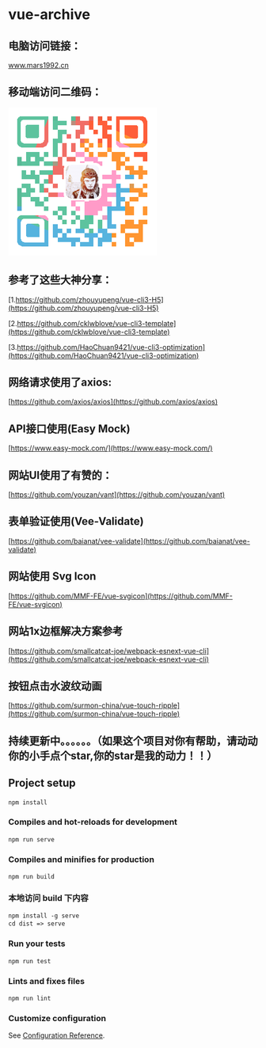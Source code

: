 # vue-archive

## 电脑访问链接：
www.mars1992.cn

## 移动端访问二维码：
![Image text](https://github.com/ChinaMars/vue-archive/raw/master/readmePic/ewm.png)

## 参考了这些大神分享：
[1.https://github.com/zhouyupeng/vue-cli3-H5](https://github.com/zhouyupeng/vue-cli3-H5)

[2.https://github.com/cklwblove/vue-cli3-template](https://github.com/cklwblove/vue-cli3-template)

[3.https://github.com/HaoChuan9421/vue-cli3-optimization](https://github.com/HaoChuan9421/vue-cli3-optimization)

## 网络请求使用了axios:
[https://github.com/axios/axios](https://github.com/axios/axios)

## API接口使用(Easy Mock)
[https://www.easy-mock.com/](https://www.easy-mock.com/)

## 网站UI使用了有赞的：
[https://github.com/youzan/vant](https://github.com/youzan/vant)

## 表单验证使用(Vee-Validate)
[https://github.com/baianat/vee-validate](https://github.com/baianat/vee-validate)

## 网站使用 Svg Icon
[https://github.com/MMF-FE/vue-svgicon](https://github.com/MMF-FE/vue-svgicon)

## 网站1x边框解决方案参考
[https://github.com/smallcatcat-joe/webpack-esnext-vue-cli](https://github.com/smallcatcat-joe/webpack-esnext-vue-cli)

## 按钮点击水波纹动画
[https://github.com/surmon-china/vue-touch-ripple](https://github.com/surmon-china/vue-touch-ripple)

## 持续更新中。。。。。。（如果这个项目对你有帮助，请动动你的小手点个star,你的star是我的动力！！）

## Project setup
```
npm install
```

### Compiles and hot-reloads for development
```
npm run serve
```

### Compiles and minifies for production
```
npm run build
```

### 本地访问 build 下内容
```
npm install -g serve
cd dist => serve
```

### Run your tests
```
npm run test
```

### Lints and fixes files
```
npm run lint
```

### Customize configuration
See [Configuration Reference](https://cli.vuejs.org/config/).
